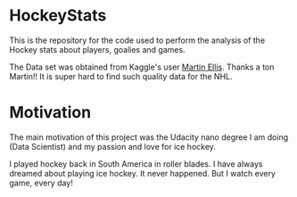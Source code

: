# HockeyStats

This is the repository for the code used to perform the analysis of the Hockey stats about players, goalies and games.

The Data set was obtained from Kaggle's user [Martin Ellis](https://www.kaggle.com/martinellis). Thanks a ton Martin!! It is super hard to find such quality data for the NHL.

# Motivation

The main motivation of this project was the Udacity nano degree I am doing (Data Scientist) and my passion and love for ice hockey.

I played hockey back in South America in roller blades. I have always dreamed about playing ice hockey. It never happened. But I watch every game, every day!
